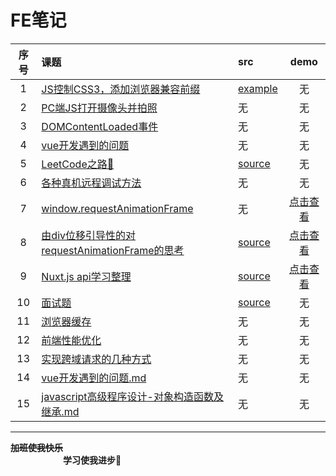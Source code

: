 # FE笔记

| 序号 | 课题 | src | demo |
| :-: | :- | :- | :-: |
| 1 | [JS控制CSS3，添加浏览器兼容前缀](./notes/JS控制CSS3，添加浏览器兼容前缀.md)| [example](./notes/js-add-css3-prefixer.js) | 无 |
| 2 | [PC端JS打开摄像头并拍照](./notes/PC端JS打开摄像头并拍照.md)| 无 | 无 |
| 3 | [DOMContentLoaded事件](./notes/DOMContentLoaded%E4%BA%8B%E4%BB%B6.md) | 无 | 无 |
| 4 | [vue开发遇到的问题](./notes/vue开发遇到的问题.md) | 无 | 无 |
| 5 | [LeetCode之路🙂](./notes/LeetCode之路🙂.md) | [source](../master/examples/leetcode/) | 无 |
| 6 | [ 各种真机远程调试方法](./notes/各种真机远程调试方法.textfile) | 无 | 无 |
| 7 | [ window.requestAnimationFrame](./notes/7-window.requestAnimationFrame.md) | 无 | [点击查看](https://sansanshow.github.io/fe-notes/examples/html/requestAnimationFrame.html) |
| 8 | [ 由div位移引导性的对requestAnimationFrame的思考](./notes/8-由div左位移300px动画实现引导性的对requestAnimationFrame的思考.md) | [source](../master/examples/html/8-div-move.html) | [点击查看](https://sansanshow.github.io/fe-notes/examples/html/8-div-move.html) |
| 9 | [ Nuxt.js api学习整理](./notes/9-nuxt.js学习整理.md) | [source](../master/examples/nuxt-demo) | [点击查看](https://sansanshow.github.io/fe-notes/examples/html/8-div-move.html) |
| 10 | [ 面试题 ](./notes/10-面试题.md) | [source](./notes/10-answers.md) | 无 |
| 11 | [ 浏览器缓存 ](./notes/12-前端性能优化.md#L103) | 无 | 无 |
| 12 | [ 前端性能优化 ](./notes/12-前端性能优化.md) | 无 | 无 |
| 13 | [ 实现跨域请求的几种方式 ](./notes/13-实现跨域请求的几种方式.md) | 无 | 无 |
| 14 | [ vue开发遇到的问题.md ](./notes/14-vue开发遇到的问题.md) | 无 | 无 |
| 15 | [ javascript高级程序设计-对象构造函数及继承.md ](./notes/15-javascript高级程序notes.md) | 无 | 无 |






  
     
        
           
            




---
**~~加班使我快乐~~ &emsp;&emsp;&emsp;&emsp;&emsp;&emsp;&emsp;&emsp;&emsp;** <br/>
**&emsp;&emsp;&emsp;&emsp;&emsp;&emsp;学习使我进步🙂&emsp;&emsp;&emsp;&emsp;**
